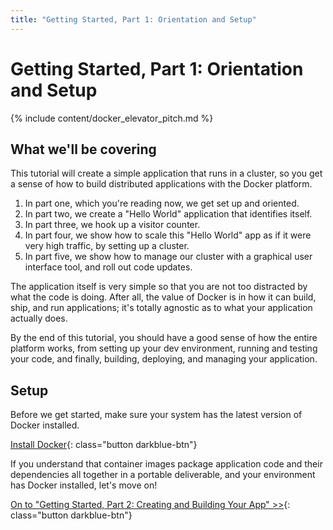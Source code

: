 ```yaml
---
title: "Getting Started, Part 1: Orientation and Setup"
---
```


# Getting Started, Part 1: Orientation and Setup

{% include content/docker_elevator_pitch.md %}

## What we'll be covering

This tutorial will create a simple application that runs in a cluster, so you
get a sense of how to build distributed applications with the Docker platform.

1. In part one, which you're reading now, we get set up and oriented.
2. In part two, we create a "Hello World" application that identifies itself.
3. In part three, we hook up a visitor counter.
4. In part four, we show how to scale this "Hello World" app as if it were very
   high traffic, by setting up a cluster.
5. In part five, we show how to manage our cluster with a graphical user
   interface tool, and roll out code updates.

The application itself is very simple so that you are not too distracted by
what the code is doing. After all, the value of Docker is in how it can build,
ship, and run applications; it's totally agnostic as to what your application
actually does.

By the end of this tutorial, you should have a good sense of how the entire
platform works, from setting up your dev environment, running and testing your
code, and finally, building, deploying, and managing your application.

## Setup

Before we get started, make sure your system has the latest version of Docker
installed.

[Install Docker](/engine/installation/index.md){: class="button darkblue-btn"}

If you understand that container images package application code and their
dependencies all together in a portable deliverable, and your environment has
Docker installed, let's move on!

[On to "Getting Started, Part 2: Creating and Building Your App" >>](part2.md){: class="button darkblue-btn"}
